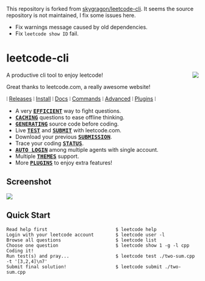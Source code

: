 This repository is forked from [skygragon/leetcode-cli](https://github.com/skygragon/leetcode-cli). It seems the source repository is not maintained, I fix some issues here.

- Fix warnings message caused by old dependencies.
- Fix `leetcode show ID` fail.

# leetcode-cli

<img src="https://github.com/skygragon/leetcode-cli/raw/master/docs/logo.png" align="right">

A productive cli tool to enjoy leetcode!

Great thanks to leetcode.com, a really awesome website!

⦙ [Releases](https://skygragon.github.io/leetcode-cli/releases) ⦙
[Install](https://skygragon.github.io/leetcode-cli/install) ⦙
[Docs](https://skygragon.github.io/leetcode-cli/) ⦙
[Commands](https://skygragon.github.io/leetcode-cli/commands) ⦙
[Advanced](https://skygragon.github.io/leetcode-cli/advanced) ⦙
[Plugins](https://github.com/skygragon/leetcode-cli-plugins) ⦙

* A very <kbd>[**EFFICIENT**](#quick-start)</kbd> way to fight questions.
* <kbd>[**CACHING**](https://skygragon.github.io/leetcode-cli/advanced#cache)</kbd> questions to ease offline thinking.
* <kbd>[**GENERATING**](https://skygragon.github.io/leetcode-cli/commands#show)</kbd> source code before coding.
* Live <kbd>[**TEST**](https://skygragon.github.io/leetcode-cli/commands#test)</kbd> and <kbd>[**SUBMIT**](https://skygragon.github.io/leetcode-cli/commands#submit)</kbd> with leetcode.com.
* Download your previous <kbd>[**SUBMISSION**](https://skygragon.github.io/leetcode-cli/commands#submission)</kbd>.
* Trace your coding <kbd>[**STATUS**](https://skygragon.github.io/leetcode-cli/commands#stat)</kbd>.
* <kbd>[**AUTO LOGIN**](https://skygragon.github.io/leetcode-cli/advanced#auto-login)</kbd> among multiple agents with single account.
* Multiple <kbd>[**THEMES**](https://skygragon.github.io/leetcode-cli/advanced#color-themes)</kbd> support.
* More <kbd>[**PLUGINS**](https://skygragon.github.io/leetcode-cli/advanced#plugins)</kbd> to enjoy extra features!

## Screenshot

<kbd><img src="https://github.com/skygragon/leetcode-cli/raw/master/docs/screenshots/intro.2018.01.13.gif" /></kbd>

## Quick Start

	Read help first                         $ leetcode help
	Login with your leetcode account        $ leetcode user -l
	Browse all questions                    $ leetcode list
	Choose one question                     $ leetcode show 1 -g -l cpp
	Coding it!
	Run test(s) and pray...                 $ leetcode test ./two-sum.cpp -t '[3,2,4]\n7'
	Submit final solution!                  $ leetcode submit ./two-sum.cpp
